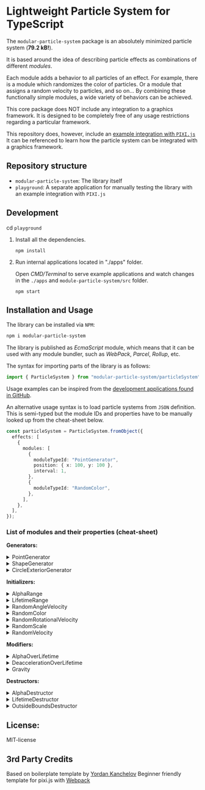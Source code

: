<!---
This README is displayed in the front page of GitHub page
--->

# Lightweight Particle System for TypeScript

The `modular-particle-system` package is an absolutely minimized particle system (**79.2 kB!**).

It is based around the idea of describing particle effects as combinations of different _modules_.

Each module adds a behavior to all particles of an effect.
For example, there is a module which randomizes the color of particles.
Or a module that assigns a random velocity to particles, and so on...
By combining these functionally simple modules, a wide variety of behaviors can be achieved.

This core package does NOT include any integration to a graphics framework.
It is designed to be completely free of any usage restrictions regarding a particular framework.

This repository does, however, include an [example integration with `PIXI.js`](https://github.com/Risto-Paasivirta/ParticleSystem/tree/nk/singleplayer/playground/apps/helpers/renderer/renderer.ts)
It can be referenced to learn how the particle system can be integrated with a graphics framework.

## Repository structure

- `modular-particle-system`: The library itself
- `playground`: A separate application for manually testing the library with an example integration with `PIXI.js`

## Development

cd `playground`

1. Install all the dependencies.

   ```
   npm install
   ```

2. Run internal applications located in "./apps" folder.

   Open _CMD/Terminal_ to serve example applications and watch changes in the `./apps` and `module-particle-system/src` folder.

   ```
   npm start
   ```

## Installation and Usage

The library can be installed via `NPM`:

```bash
npm i modular-particle-system
```

The library is published as _EcmaScript_ module, which means that it can be used with any module bundler, such as _WebPack_, _Parcel_, _Rollup_, etc.

The syntax for importing parts of the library is as follows:

```js
import { ParticleSystem } from "modular-particle-system/particleSystem";
```

Usage examples can be inspired from the [development applications found in GitHub](https://github.com/Risto-Paasivirta/ParticleSystem/tree/nk/singleplayer/playground/apps).

An alternative usage syntax is to load particle systems from `JSON` definition.
This is semi-typed but the module IDs and properties have to be manually looked up from the cheat-sheet below.

```ts
const particleSystem = ParticleSystem.fromObject({
  effects: [
    {
      modules: [
        {
          moduleTypeId: "PointGenerator",
          position: { x: 100, y: 100 },
          interval: 1,
        },
        {
          moduleTypeId: "RandomColor",
        },
      ],
    },
  ],
});
```

### List of modules and their properties (cheat-sheet)

**Generators:**

<details><summary>PointGenerator</summary>

   - `interval: number`
   - `position: Position`

</details>

<details><summary>ShapeGenerator</summary>

   - `interval: number`
   - `shape: Shape`

</details>

<details><summary>CircleExteriorGenerator</summary>

   - `interval: number`
   - `center: Position`
   - `radius: number`
   - `nextParticleAngle: number`
   - `angleStep: number`

</details>

**Initializers:**

<details><summary>AlphaRange</summary>

   - `min: number`
   - `max: number`

</details>

<details><summary>LifetimeRange</summary>

   - `min: number`
   - `max: number`

</details>

<details><summary>RandomAngleVelocity</summary>

   - `min: number`
   - `max: number`

</details>

<details><summary>RandomColor</summary>

   - `palette: Color[]`

</details>

<details><summary>RandomRotationalVelocity</summary>

   - `min: number`
   - `max: number`

</details>

<details><summary>RandomScale</summary>

   - `min: number`
   - `max: number`

</details>

<details><summary>RandomVelocity</summary>

   - `randomX: Range`
   - `randomY: Range`

</details>

**Modifiers:**

<details><summary>AlphaOverLifetime</summary>

   - `easing: EasingFunction`

</details>

<details><summary>DeaccelerationOverLifetime</summary>

   - `easing: EasingFunction`

</details>

<details><summary>Gravity</summary>

   - `strength: number`

</details>

**Destructors:**

<details><summary>AlphaDestructor</summary>

</details>

<details><summary>LifetimeDestructor</summary>

</details>

<details><summary>OutsideBoundsDestructor</summary>

   - `bounds: Shape`

</details>

## License:

MIT-license

## 3rd Party Credits

Based on boilerplate template by [Yordan Kanchelov](https://github.com/yordan-kanchelov/pixi-typescript-boilerplate)
Beginner friendly template for pixi.js with [Webpack](https://webpack.js.org/)
